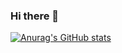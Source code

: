 ### Hi there 👋
[![Anurag's GitHub stats](https://github-readme-stats.vercel.app/api?username=Kim-Yeon-ho&count_private=true&show_icons=true&theme=tokyonight)](https://github.com/anuraghazra/github-readme-stats)
<!--
**Kim-Yeon-ho/Kim-Yeon-ho** is a ✨ _special_ ✨ repository because its `README.md` (this file) appears on your GitHub profile.

Here are some ideas to get you started:

- 🔭 I’m currently working on ...
- 🌱 I’m currently learning ...
- 👯 I’m looking to collaborate on ...
- 🤔 I’m looking for help with ...
- 💬 Ask me about ...
- 📫 How to reach me: ...
- 😄 Pronouns: ...
- ⚡ Fun fact: ...
-->
